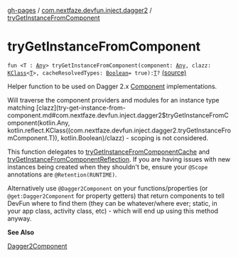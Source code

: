[gh-pages](../index.md) / [com.nextfaze.devfun.inject.dagger2](index.md) / [tryGetInstanceFromComponent](./try-get-instance-from-component.md)

# tryGetInstanceFromComponent

`fun <T : `[`Any`](https://kotlinlang.org/api/latest/jvm/stdlib/kotlin/-any/index.html)`> tryGetInstanceFromComponent(component: `[`Any`](https://kotlinlang.org/api/latest/jvm/stdlib/kotlin/-any/index.html)`, clazz: `[`KClass`](https://kotlinlang.org/api/latest/jvm/stdlib/kotlin.reflect/-k-class/index.html)`<`[`T`](try-get-instance-from-component.md#T)`>, cacheResolvedTypes: `[`Boolean`](https://kotlinlang.org/api/latest/jvm/stdlib/kotlin/-boolean/index.html)` = true): `[`T`](try-get-instance-from-component.md#T)`?` [(source)](https://github.com/NextFaze/dev-fun/tree/master/devfun-inject-dagger2/src/main/java/com/nextfaze/devfun/inject/dagger2/Instances.kt#L95)

Helper function to be used on Dagger 2.x [Component](#) implementations.

Will traverse the component providers and modules for an instance type matching [clazz](try-get-instance-from-component.md#com.nextfaze.devfun.inject.dagger2$tryGetInstanceFromComponent(kotlin.Any, kotlin.reflect.KClass((com.nextfaze.devfun.inject.dagger2.tryGetInstanceFromComponent.T)), kotlin.Boolean)/clazz) - scoping is not considered.

This function delegates to [tryGetInstanceFromComponentCache](try-get-instance-from-component-cache.md) and [tryGetInstanceFromComponentReflection](try-get-instance-from-component-reflection.md). If you are having issues with
new instances being created when they shouldn't be, ensure your `@Scope` annotations are `@Retention(RUNTIME)`.

Alternatively use `@Dagger2Component` on your functions/properties (or `@get:Dagger2Component` for property getters)
that return components to tell DevFun where to find them (they can be whatever/where ever; static, in your app class,
activity class, etc) - which will end up using this method anyway.

**See Also**

[Dagger2Component](../com.nextfaze.devfun.reference/-dagger2-component/index.md)

